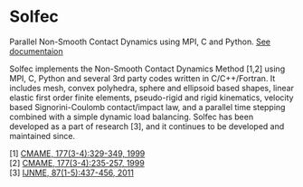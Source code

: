 # Solfec
Parallel Non-Smooth Contact Dynamics using MPI, C and Python. [See documentaion](http://parmes.org/solfec)

Solfec implements the Non-Smooth Contact Dynamics Method [1,2] using MPI, C, Python and several 3rd party
codes written in C/C++/Fortran. It includes mesh, convex polyhedra, sphere and ellipsoid based shapes,
linear elastic first order finite elements, pseudo-rigid and rigid kinematics, velocity based Signorini-Coulomb
contact/impact law, and a parallel time stepping combined with a simple dynamic load balancing. Solfec
has been developed as a part of research [3], and it continues to be developed and maintained since.

[1] [CMAME, 177(3-4):329-349, 1999](http://www.sciencedirect.com/science/article/pii/S0045782598003879)  
[2] [CMAME, 177(3-4):235-257, 1999](http://www.sciencedirect.com/science/article/pii/S0045782598003831)  
[3] [IJNME, 87(1-5):437-456, 2011](http://onlinelibrary.wiley.com/doi/10.1002/nme.3158/full)
